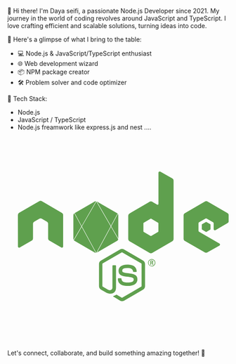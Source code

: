 👋 Hi there! I'm Daya seifi, a passionate Node.js Developer since 2021. My journey in the world of coding revolves around JavaScript and TypeScript. I love crafting efficient and scalable solutions, turning ideas into code.

🚀 Here's a glimpse of what I bring to the table:
- 💻 Node.js & JavaScript/TypeScript enthusiast
- 🌐 Web development wizard
- 📦 NPM package creator
- 🛠️ Problem solver and code optimizer

🔧 Tech Stack:

- Node.js
- JavaScript / TypeScript
- Node.js freamwork like express.js and nest ....
  <svg xmlns="http://www.w3.org/2000/svg" viewBox="0 0 128 128"><path fill="#5fa04e" d="M86.072 24.664a.71.71 0 0 0-.351.09.755.755 0 0 0-.375.637v18.93a.564.564 0 0 1-.264.464.549.549 0 0 1-.52 0l-3.066-1.773a1.486 1.486 0 0 0-1.478 0L67.75 50.146a1.48 1.48 0 0 0-.754 1.28v14.238c0 .524.291 1.021.754 1.283l12.27 7.135a1.486 1.486 0 0 0 1.476 0l12.27-7.135c.463-.262.754-.759.754-1.283V30.168c0-.553-.291-1.05-.754-1.31l-7.32-4.104a.836.836 0 0 0-.374-.09zM13.686 42.43c-.23 0-.461.086-.663.2L.753 49.739A1.493 1.493 0 0 0 0 51.047l.03 19.101c0 .263.142.526.374.643a.656.656 0 0 0 .725 0l7.295-4.193a1.48 1.48 0 0 0 .75-1.282v-8.939c0-.524.29-1.021.754-1.283l3.095-1.805a1.39 1.39 0 0 1 .752-.203c.26 0 .522.057.725.203l3.096 1.805c.463.262.754.759.754 1.283v8.94c0 .522.288 1.02.75 1.28l7.236 4.194a.704.704 0 0 0 .752 0 .724.724 0 0 0 .377-.643V51.047c0-.524-.29-1.02-.754-1.283L14.47 42.63a1.763 1.763 0 0 0-.664-.201h-.121zm100.67.207v.002l-.002.002c-.253 0-.505.065-.737.197l-12.271 7.13c-.463.264-.75.759-.75 1.284v14.24c0 .524.287 1.02.75 1.281l12.183 6.989a1.43 1.43 0 0 0 1.448 0l7.38-4.133a.724.724 0 0 0 .375-.643.724.724 0 0 0-.375-.64L110.03 61.21a.76.76 0 0 1-.375-.645V56.11a.72.72 0 0 1 .375-.638l3.854-2.213a.705.705 0 0 1 .752 0l3.845 2.213a.762.762 0 0 1 .377.638v3.494c0 .263.144.525.375.641a.704.704 0 0 0 .754 0l7.291-4.28a1.46 1.46 0 0 0 .727-1.28V51.22c0-.524-.292-1.019-.727-1.282l-12.181-7.101a1.499 1.499 0 0 0-.74-.201zm-67.043.049a1.374 1.374 0 0 0-.682.183l-12.17 7.067 4.258 7.81L47.457 42.7a2 2 0 0 0-.143-.013h-.002zm.566.148 8.607 14.814 4.045-7.445a1.34 1.34 0 0 0-.25-.201l-6.271-3.643-6.037-3.488c-.03-.015-.063-.025-.094-.037zm-.25.06-8.774 15.104 8.702 15.965c.024-.005.048-.007.072-.014l8.719-16.047-8.72-15.007zm-13.377 7.172a1.35 1.35 0 0 0-.576 1.123V65.49c0 .228.062.45.168.647l4.728-8.143-4.32-7.928zm26.45.342-4.071 7.49 4.318 7.434V51.189c0-.28-.092-.553-.248-.78zm20.056 2.865c.065 0 .13.015.19.045l4.193 2.448c.116.058.175.201.175.318v4.893c0 .146-.06.264-.175.322l-4.196 2.445a.431.431 0 0 1-.377 0l-4.195-2.443c-.116-.058-.176-.205-.176-.322v-4.893c0-.146.061-.261.176-.32l4.195-2.448a.425.425 0 0 1 .19-.045zm33.555 1.98a.26.26 0 0 0-.145.046l-2.346 1.369a.3.3 0 0 0-.142.26v2.74c0 .116.055.204.142.262l2.346 1.369a.262.262 0 0 0 .289 0l2.344-1.37a.308.308 0 0 0 .144-.261V56.93a.303.303 0 0 0-.144-.26l-2.344-1.371a.26.26 0 0 0-.144-.043v-.002zm-57.819 2.9-8.512 15.665.014-.007 12.287-7.137c.343-.194.563-.526.637-.903l-4.426-7.619zm-17.783.095-4.715 8.117c.1.123.217.23.35.31L46.5 73.737l.13.075h.003a1.377 1.377 0 0 0 .3.126c.031.01.062.015.092.022.06.013.118.022.178.027.029.003.057.002.086.002l-8.578-15.74zm24.51 13.393c-.427 0-.853.1-1.215.304l-11.55 6.73A2.457 2.457 0 0 0 49.24 80.8v13.42c0 .874.463 1.689 1.215 2.127l3.041 1.746c1.475.728 1.995.724 2.66.724 2.17 0 3.416-1.338 3.416-3.638V81.936a.356.356 0 0 0-.345-.352h-1.475a.356.356 0 0 0-.352.352v13.248c0 1.019-1.066 2.039-2.773 1.166l-3.156-1.834c-.116-.058-.174-.207-.174-.323V80.768c0-.116.058-.263.174-.32l11.545-6.696c.087-.058.232-.058.35 0l11.544 6.695c.115.06.176.176.176.32v13.424c0 .145-.06.265-.176.323l-11.547 6.726c-.087.058-.232.058-.35 0l-2.949-1.777c-.088-.058-.204-.086-.29-.03-.81.468-.953.528-1.735.79-.174.058-.463.172.115.492l3.852 2.303c.376.203.78.318 1.215.318.434 0 .866-.115 1.213-.26L75.98 96.35a2.463 2.463 0 0 0 1.215-2.13V80.8c0-.874-.463-1.686-1.215-2.123l-11.546-6.73a2.488 2.488 0 0 0-1.213-.305zm18.027 6.129a2.236 2.236 0 0 0-2.227 2.244 2.236 2.236 0 0 0 2.227 2.242c1.217 0 2.23-1.02 2.23-2.242a2.254 2.254 0 0 0-2.23-2.243v-.001zm-.03.376h.003a1.86 1.86 0 0 1 1.883 1.868c0 1.02-.841 1.89-1.883 1.89-1.012 0-1.854-.842-1.854-1.89s.87-1.866 1.852-1.868zm-.81.614v2.56h.494v-1.013h.438c.174 0 .23.058.26.203 0 .03.086.669.086.785h.52c-.06-.116-.087-.468-.116-.672-.028-.32-.056-.551-.404-.58.174-.059.46-.145.46-.611 0-.67-.58-.67-.869-.67l-.869-.002zm.438.408h.402c.146 0 .379 0 .379.35 0 .116-.059.35-.379.35h-.402v-.7zm-14.469 2.01c-3.3 0-5.272 1.399-5.272 3.758 0 2.534 1.969 3.228 5.124 3.548 3.79.38 4.08.935 4.08 1.692 0 1.31-1.042 1.861-3.473 1.861-3.068 0-3.735-.757-3.967-2.299 0-.176-.14-.29-.314-.29H61.05a.35.35 0 0 0-.35.35c0 1.98 1.044 4.307 6.11 4.307 3.645 0 5.755-1.456 5.755-4.02 0-2.503-1.68-3.174-5.238-3.64-3.59-.466-3.965-.728-3.965-1.572 0-.699.32-1.629 2.98-1.629 2.375 0 3.272.524 3.62 2.125a.34.34 0 0 0 .316.264h1.534c.087 0 .177-.057.236-.115a.476.476 0 0 0 .086-.264c-.231-2.795-2.053-4.076-5.758-4.076z"/></svg>

Let's connect, collaborate, and build something amazing together! 🚀
